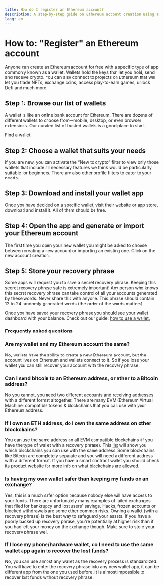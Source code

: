 ```yaml
---
title: How do I register an Ethereum account?
description: A step-by-step guide on Ethereum account creation using a wallet.
lang: en
---
```


# How to: "Register" an Ethereum account

Anyone can create an Ethereum account for free with a specific type of app commonly known as a wallet. Wallets hold the keys that let you hold, send and receive crypto. You can also connect to projects on Ethereum that will let you trade NFTs, exchange coins, access play-to-earn games, unlock Defi and much more.

## Step 1: Browse our list of wallets

A wallet is like an online bank account for Ethereum. There are dozens of different wallets to choose from—mobile, desktop, or even browser extensions. Our curated list of trusted wallets is a good place to start. 

<ButtonLink to="/wallets/find-wallet/">
  Find a wallet
</ButtonLink>

## Step 2: Choose a wallet that suits your needs

If you are new, you can activate the “New to crypto” filter to view only those wallets that include all necessary features we think would be particularly suitable for beginners. There are also other profile filters to cater to your needs.

## Step 3: Download and install your wallet app

Once you have decided on a specific wallet, visit their website or app store, download and install it. All of them should be free. 

## Step 4: Open the app and generate or import your Ethereum account

The first time you open your new wallet you might be asked to choose between creating a new account or importing an existing one. Click on the new account creation. 


## Step 5: Store your recovery phrase

Some apps will request you to save a secret recovery phrase. Keeping this secret recovery phrase safe is extremely important! Any person who knows this secret recovery phrase can take control of all your accounts generated by these words. Never share this with anyone. This phrase should contain 12 to 24 randomly generated words (the order of the words matters).

Once you have saved your recovery phrase you should see your wallet dashboard with your balance. Check out our guide: [how to use a wallet.](/guides/how-to-use-a-wallet)


### Frequently asked questions

### Are my wallet and my Ethereum account the same?
No, wallets have the ability to create a new Ethereum account, but the account lives on Ethereum and wallets connect to it. So if you lose your wallet you can still recover your account with the recovery phrase.

### Can I send bitcoin to an Ethereum address, or ether to a Bitcoin address?

No you cannot, you need two different accounts and receiving addresses with a different format altogether. There are many EVM (Ethereum Virtual Machine) compatible tokens & blockchains that you can use with your Ethereum address.

### If I own an ETH address, do I own the same address on other blockchains?

You can use the same address on all EVM compatible blockchains (if you have the type of wallet with a recovery phrase). This [list](https://chainlist.org/) will show you which blockchains you can use with the same address. Some blockchains like Bitcoin are completely separate and you will need a different address with a different format. If you have a smart contract wallet you should check its product website for more info on what blockchains are allowed.

### Is having my own wallet safer than keeping my funds on an exchange?

Yes, this is a much safer option because nobody else will have access to your funds. There are unfortunately many examples of failed exchanges that filed for bankrupcy and lost users' savings. Hacks, frozen accounts or blocked withdrawals are some other common risks. Owning a wallet (with a recovery phrase) is the best way to safeguard your assets. If you have a poorly backed up recovery phrase, you're potentially at higher risk than if you had left your money on the exchange though. Make sure to store your recovery phrase well.

### If I lose my phone/hardware wallet, do I need to use the same wallet app again to recover the lost funds?

No, you can use almost any wallet as the recovery process is standardized. You will have to enter the recovery phrase into any new wallet app, it can be different app from the one you used before. It is almost impossible to recover lost funds without recovery phrase.
